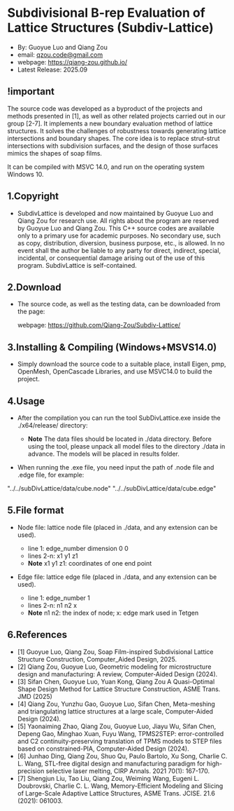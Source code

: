 # Subdivisional B-rep Evaluation of Lattice Structures (Subdiv-Lattice)

- By: Guoyue Luo and Qiang Zou
-  email: qzou.code@gmail.com
- webpage: https://qiang-zou.github.io/
- Latest Release: 2025.09


## !important
The source code was developed as a byproduct of the projects and methods presented in [1], as well as other related projects carried out in our group [2-7]. It implements a new boundary evaluation method of lattice structures. It solves the challenges of robustness towards generating lattice intersections and boundary shapes. The core idea is to replace strut-strut intersections with subdivision surfaces, and the design of those surfaces mimics the shapes of soap films.

It can be compiled with MSVC 14.0, and run on the operating system Windows 10.


1.Copyright
-----------

- SubdivLattice is developed and now maintained by Guoyue Luo and Qiang Zou for research use. All rights about the program are reserved by Guoyue Luo and Qiang Zou. This C++ source codes are available only to a primary use for academic purposes. No secondary use, such as copy, distribution, diversion, business purpose, etc., is allowed. In no event shall the author be liable to any party for direct, indirect, special, incidental, or consequential damage arising out of the use of this program. SubdivLattice is self-contained. 


2.Download
----------

- The source code, as well as the testing data, can be downloaded from the page: 
  
  webpage: https://github.com/Qiang-Zou/Subdiv-Lattice/


3.Installing & Compiling (Windows+MSVS14.0)
-------------------------------------------

- Simply download the source code to a suitable place, install Eigen, pmp, OpenMesh, OpenCascade Libraries, and use MSVC14.0 to build the project.

4.Usage
-------

- After the compilation you can run the tool SubDivLattice.exe inside the ./x64/release/ directory:
 
	- **Note** The data files should be located in ./data directory. Before using the tool, please unpack all model files to the directory ./data in advance. The models will be placed in results folder. 

- When running the .exe file, you need input the path of .node file and .edge file, for example:
	
"../../subDivLattice/data/cube.node"
"../../subDivLattice/data/cube.edge"
	

5.File format
-------------
- Node file: lattice node file (placed in ./data, and any extension can be used).
	- line 1:	edge_number dimension 0 0
	- lines 2-n:	x1 y1 z1
	- **Note** x1 y1 z1: coordinates of one end point

- Edge file: lattice edge file (placed in ./data, and any extension can be used).

	- line 1:	edge_number 1
	- lines 2-n:	n1 n2 x
	- **Note** n1 n2: the index of node; x: edge mark used in Tetgen


6.References
-------------
- [1] Guoyue Luo, Qiang Zou, Soap Film-inspired Subdivisional Lattice Structure Construction, Computer_Aided Design, 2025.
- [2] Qiang Zou, Guoyue Luo, Geometric modeling for microstructure design and manufacturing: A review, Computer-Aided Design (2024).
- [3] Sifan Chen, Guoyue Luo, Yuan Kong, Qiang Zou A Quasi-Optimal Shape Design Method for Lattice Structure Construction, ASME Trans. JMD (2025)
- [4] Qiang Zou, Yunzhu Gao, Guoyue Luo, Sifan Chen, Meta-meshing and triangulating lattice structures at a large scale, Computer-Aided Design (2024).
- [5] Yaonaiming Zhao, Qiang Zou, Guoyue Luo, Jiayu Wu, Sifan Chen, Depeng Gao, Minghao Xuan, Fuyu Wang, TPMS2STEP: error-controlled and C2 continuity-preserving translation of TPMS models to STEP files based on constrained-PIA, Computer-Aided Design (2024).
- [6] Junhao Ding, Qiang Zou, Shuo Qu, Paulo Bartolo, Xu Song, Charlie C. L. Wang, STL-free digital design and manufacturing paradigm for high-precision selective laser melting, CIRP Annals. 2021 70(1): 167-170.
- [7] Shengjun Liu, Tao Liu, Qiang Zou, Weiming Wang, Eugeni L. Doubrovski, Charlie C. L. Wang, Memory-Efficient Modeling and Slicing of Large-Scale Adaptive Lattice Structures, ASME Trans. JCISE. 21.6 (2021): 061003.